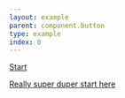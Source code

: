 ```yaml
---
layout: example
parent: component.button
type: example
index: 0
---
```


<div class="ds_button-group">
<a href="#" class="ds_button" data-button="button-ACTION">Start</a><br />

<a href="#" class="ds_button" data-button="button-ACTION">Really super duper start here</a>
</div>
